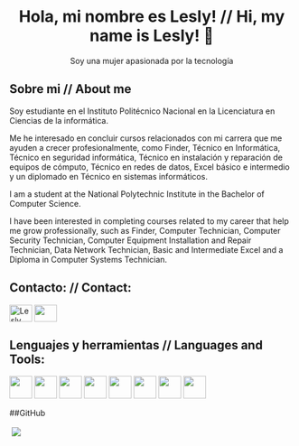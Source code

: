 
<h1 align="center"> Hola, mi nombre es Lesly! // Hi, my name is Lesly! 👋</h1>
<p align="center"> Soy una mujer apasionada por la tecnología</p>

## Sobre mi // About me
<p>Soy estudiante en el Instituto Politécnico Nacional en la Licenciatura en Ciencias de la informática.</p>
<p>Me he interesado en concluir cursos relacionados con mi carrera que me ayuden a crecer profesionalmente, como Finder, Técnico en Informática, Técnico en seguridad informática, Técnico en instalación y reparación de equipos de cómputo, Técnico en redes de datos, Excel básico e intermedio y un diplomado en Técnico en sistemas informáticos.</p>
<p>I am a student at the National Polytechnic Institute in the Bachelor of Computer Science.</p>
<p>I have been interested in completing courses related to my career that help me grow professionally, such as Finder, Computer Technician, Computer Security Technician, Computer Equipment Installation and Repair Technician, Data Network Technician, Basic and Intermediate Excel and a Diploma in Computer Systems Technician.</p>


## Contacto: // Contact:
<p align="left">
<a href="www.linkedin.com/in/lesly-paola-rivera-vargas" ><img align="center" src="https://raw.githubusercontent.com/rahuldkjain/github-profile-readme-generator/master/src/images/icons/Social/twitter.svg" alt="Lesly Paola Rivera Vargas" height="30" width="40" /></a>
<a href="https://instagram.com/leslyriverav/"><img align="center" src="https://raw.githubusercontent.com/rahuldkjain/github-profile-readme-generator/master/src/images/icons/Social/instagram.svg" height="30" width="40" /></a>
</p> 


## Lenguajes y herramientas // Languages and Tools: 
 <img src="https://upload.wikimedia.org/wikipedia/commons/thumb/2/27/PHP-logo.svg/2560px-PHP-logo.svg.png" width="40" height="40"/>
 <img src="https://upload.wikimedia.org/wikipedia/commons/thumb/6/61/HTML5_logo_and_wordmark.svg/2048px-HTML5_logo_and_wordmark.svg.png" width="40" height="40" /> 
  <img src="https://upload.wikimedia.org/wikipedia/commons/thumb/d/d5/CSS3_logo_and_wordmark.svg/1200px-CSS3_logo_and_wordmark.svg.png" width="40" height="40" />
 <img src="https://cdn.worldvectorlogo.com/logos/java.svg" width="40" height="40" />
 <img src="https://upload.wikimedia.org/wikipedia/commons/thumb/9/99/Unofficial_JavaScript_logo_2.svg/2048px-Unofficial_JavaScript_logo_2.svg.png" width="40" height="40" /> 
 <img src="https://upload.wikimedia.org/wikipedia/commons/thumb/0/08/Canva_icon_2021.svg/2048px-Canva_icon_2021.svg.png" width="40" height="40" /> 
 <img src="https://upload.wikimedia.org/wikipedia/commons/thumb/9/9a/Visual_Studio_Code_1.35_icon.svg/2048px-Visual_Studio_Code_1.35_icon.svg.png" width="40" height="40" /> 
 <img src="https://upload.wikimedia.org/wikipedia/commons/thumb/d/d0/Eclipse-Luna-Logo.svg/2560px-Eclipse-Luna-Logo.svg.png" width="40" height="40" /> 

##GitHub
 <p>&nbsp;<img align="center" src=" https://github-readme-stats.vercel.app/api?username=LeslyRivera&show_icons=true&bg_color=00000000" /></p>

